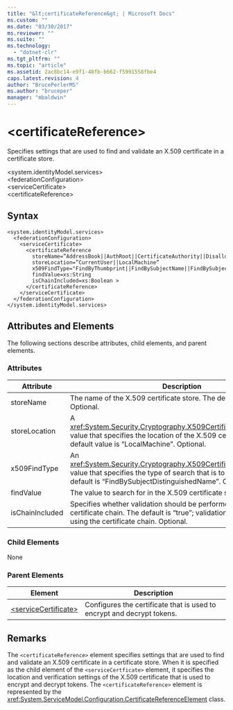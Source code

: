 ```yaml
---
title: "&lt;certificateReference&gt; | Microsoft Docs"
ms.custom: ""
ms.date: "03/30/2017"
ms.reviewer: ""
ms.suite: ""
ms.technology: 
  - "dotnet-clr"
ms.tgt_pltfrm: ""
ms.topic: "article"
ms.assetid: 2ac8bc14-e9f1-48fb-b662-f5991558fbe4
caps.latest.revision: 4
author: "BrucePerlerMS"
ms.author: "bruceper"
manager: "mbaldwin"
---
```

# &lt;certificateReference&gt;
Specifies settings that are used to find and validate an X.509 certificate in a certificate store.  
  
 \<system.identityModel.services>  
\<federationConfiguration>  
\<serviceCertificate>  
\<certificateReference>  
  
## Syntax  
  
```  
<system.identityModel.services>  
  <federationConfiguration>  
    <serviceCertificate>  
      <certificateReference   
        storeName=”AddressBook||AuthRoot||CertificateAuthority||Disallowed||My||Root||TrustedPeople||TrustedPublisher”  
        storeLocation=”CurrentUser||LocalMachine”  
        x509FindType="FindByThumbprint||FindBySubjectName||FindBySubjectDistinguishedName||FindByIssuerName||FindByIssuerDistinguishedName||FindBySerialNumber||FindByTimeValid||FindByTimeNotYetValid||FindByTimeExpired||FindByTemplateName||FindByApplicationPolicy||FindByCertificatePolicy||FindByExtension||FindByKeyUsage||FindBySubjectKeyIdentifier"  
        findValue=xs:String  
        isChainIncluded=xs:Boolean >  
      </certificateReference>  
    </serviceCertificate>  
  </federationConfiguration>  
</system.identityModel.services>  
```  
  
## Attributes and Elements  
 The following sections describe attributes, child elements, and parent elements.  
  
### Attributes  
  
|Attribute|Description|  
|---------------|-----------------|  
|storeName|The name of the X.509 certificate store. The default is “My”. Optional.|  
|storeLocation|A <xref:System.Security.Cryptography.X509Certificates.StoreLocation> value that specifies the location of the X.509 certificate store. The default value is “LocalMachine”. Optional.|  
|x509FindType|An <xref:System.Security.Cryptography.X509Certificates.X509FindType> value that specifies the type of search that is to be executed. The default is “FindBySubjectDistinguishedName”. Optional.|  
|findValue|The value to search for in the X.509 certificate store. Optional.|  
|isChainIncluded|Specifies whether validation should be performed by using the certificate chain. The default is “true”; validation is performed by using the certificate chain. Optional.|  
  
### Child Elements  
 None  
  
### Parent Elements  
  
|Element|Description|  
|-------------|-----------------|  
|[\<serviceCertificate>](../../../../../docs/framework/configuring-apps/file-schema/wif/servicecertificate.md)|Configures the certificate that is used to encrypt and decrypt tokens.|  
  
## Remarks  
 The `<certificateReference>` element specifies settings that are used to find and validate an X.509 certificate in a certificate store. When it is specified as the child element of the `<serviceCertficate>` element, it specifies the location and verification settings of the X.509 certificate that is used to encrypt and decrypt tokens. The `<certificateReference>` element is represented by the <xref:System.ServiceModel.Configuration.CertificateReferenceElement> class.